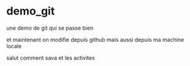 # demo_git
une demo de git qui se passe bien

et maintenant on modifie depuis github
mais aussi depuis ma machine locale

salut comment sava et les activites
